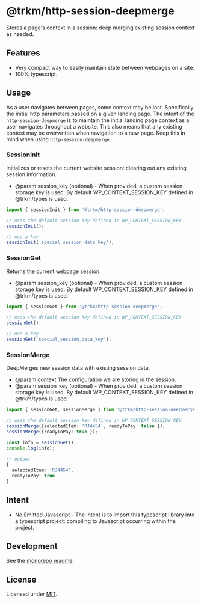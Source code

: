 # **@trkm/http-session-deepmerge**

Stores a page's context in a session: deep merging existing session context as needed.

## Features

* Very compact way to easily maintain state between webpages on a site.
* 100% typescript.

## Usage

As a user navigates between pages, some context may be lost. Specifically the initial http parameters passed on a given landing page. The intent of the `http-session-deepmerge` is to maintain the initial landing page context as a user navigates throughout a website. This also means that any existing context may be overwritten when navigation to a new page. Keep this in mind when using `http-session-deepmerge`.

### **SessionInit**

Initializes or resets the current website session: clearing out any existing session information.

* @param session_key (optional) - When provided, a custom session storage key is used. By default WP_CONTEXT_SESSION_KEY defined in @trkm/types is used.

```typescript
import { sessionInit } from '@trkm/http-session-deepmerge';

// uses the default session key defined in WP_CONTEXT_SESSION_KEY
sessionInit();

// use a key
sessionInit('special_session_data_key');
```

### **SessionGet**

Returns the current webpage session.

* @param session_key (optional) - When provided, a custom session storage key is used. By default WP_CONTEXT_SESSION_KEY defined in @trkm/types is used.

```typescript
import { sessionGet } from '@trkm/http-session-deepmerge';

// uses the default session key defined in WP_CONTEXT_SESSION_KEY
sessionGet();

// use a key
sessionGet('special_session_data_key');
```

### **SessionMerge**

DeepMerges new session data with existing session data.

* @param context The configuration we are storing in the session.
* @param session_key (optional) - When provided, a custom session storage key is used. By default WP_CONTEXT_SESSION_KEY defined in @trkm/types is used.

```typescript
import { sessionGet, sessionMerge } from '@trkm/http-session-deepmerge';

// uses the default session key defined in WP_CONTEXT_SESSION_KEY
sessionMerge({selectedItem: 'RJ4454', readyToPay: false });
sessionMerge({readyToPay: true });

const info = sessionGet();
console.log(info);

// output
{
  selectedItem: 'RJ4454',
  readyToPay: true
}
```

## Intent

* No Emitted Javascript - The intent is to import this typescript library into a typescript project: compiling to Javascript occurring within the project.

## Development

See the [monorepo readme](https://www.github.com/erichosick/trkm).

## License

Licensed under [MIT](./LICENSE.md).
